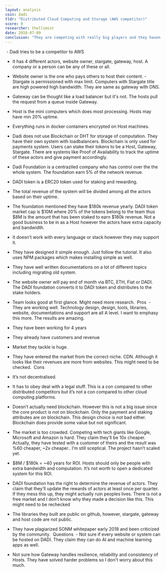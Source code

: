 ```yaml
---
layout: analysis
coin: dadi
tldr: "Distributed Cloud Computing and Storage (AWS competitor)"
score: 0
researcher: thellimist
date: 2018-07-09
conclusion: "They are competing with really big players and they haven’t shown 10x improvement. DADI might succeed moderately but I don’t think it’ll be a billion dollar company. "
---
```

 - Dadi tries to be a competitor to AWS
- It has 4 different actors, website owner, stargate, gateway, host. A company or a person can be any of these or all. 
- Website owner is the one who pays others to host their content. - Stargate is permissioned with max limit. Computers with Stargate title are high powered high bandwidth. They are same as gateway with DNS.
- Gateway can be thought like a load balancer but it's not. The hosts pull the request from a queue inside Gateway. 
- Host is the mini computers which does most processing. Hosts may have min 20% uptime.
- Everything runs in docker containers encrypted on Host machines.
- Dadi does not use Blockchain or DHT for storage of computation. They have their own system with loadbalancers. Blockchain is only used for payments system. Users can stake their tokens to be a Host, Gateway, Stargate. There are systems like Proof of Availability to track the uptime of these actors and give payment accordingly. 
- Dadi Foundation is a centraziled company who has control over the the whole system. The foundation earn 5% of the network revenue.
- DADI token is a ERC20 token used for staking and rewarding. 
- The total revenue of the system will be divided among all the actors based on their uptime.
- The foundation mentioned they have $180k revenue yearly. DADI token market cap is $10M where 20% of the tokens belong to the team thus $8M is the amount that has been staked to earn $180k revenue. Not a good business to be in as a Host however the actors have extra capacity and bandwidth. 
- It doesn’t work with every language or stack however they may support it.
- They have designed it simple enough. Just follow the tutorial. It also uses NPM packages which makes installing simple as well. 
- They have well written documentations on a lot of different topics including migrating old system. 
- The website owner will pay end of month via BTC, ETH, Fiat or DADI. The DADI foundation converts it to DADI token and distributes to the stake holders. 
- Team looks good at first glance. Might need more research.
 Pros
 - They are working well. Technology design, design, tools, libraries, website, documentations and support are all A level. I want to emphasy this more. The results are amazing. 
- They have been working for 4 years
- They already have customers and revenue
- Market they tackle is huge. 
- They have entered the market from the correct niche. CDN. Although it looks like their revenues are more from websites. This might need to be checked. 
 Cons

- It’s not decentralised.
- It has to obey deal with a legal stuff. This is a con compared to other distributed competitors but it’s not a con compared to other cloud computing platforms.
- Doesn’t actually need blockchain. However this is not a big issue since the core product is not on blockchain. Only the payment and staking attributes are on blockchain. This design choice is not bad either. Blockchain does provide some value but not significant.
- The market is too crowded. Competing with tech giants like Google, Microsoft and Amazon is hard. They claim they’ll be 10x cheaper. Actually, they have tested with a customer of theirs and the result was %60 cheaper, ~2x cheaper.. I’m still sceptical. The project hasn’t scaled yet.
- $8M / $180k = ~40 years for ROI. Hosts should only be people with extra bandwidth and computation. It’s not worth to open a dedicated system for this ROI. 
- DADI foundation has the right to determine the revenue of actors. They claim that they’ll update the rewards of actors at least once per quarter. If they mess this up, they might actually ruin peoples lives. There is not a free market and I don’t know why they made a decision like this. This might need to be rechecked
- The libraries they built are public on github, however, stargate, gateway and host code are not public. 
- They have plagiarized SONM whitepaper early 2018 and been criticized by the community.
 Questions
 - Not sure if every website or system can be hosted on DADI. They claim they can do AI and machine learning apps as well. 
- Not sure how Gateway handles resilience, reliability and consistency of Hosts. They have solved harder problems so I don't worry about this much.